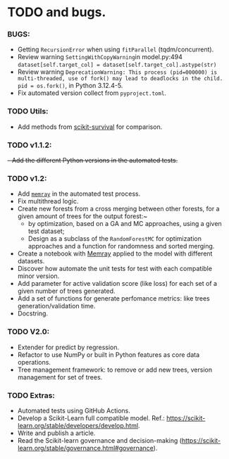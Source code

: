 # TODO and bugs.

### BUGS:
- Getting `RecursionError` when using `fitParallel` (tqdm/concurrent).
- Review warning `SettingWithCopyWarning`in model.py:494 `dataset[self.target_col] = dataset[self.target_col].astype(str)`
- Review warning `DeprecationWarning: This process (pid=000000) is multi-threaded, use of fork() may lead to deadlocks in the child. pid = os.fork()`, in Python 3.12.4-5.
- Fix automated version collect from `pyproject.toml`.

### TODO Utils:

- Add methods from [scikit-survival](https://scikit-survival.readthedocs.io/en/stable/user_guide/random-survival-forest.html) for comparison.

### TODO v1.1.2:

~~- Add the different Python versions in the automated tests.~~

### TODO v1.2:

- Add [`memray`](https://github.com/bloomberg/memray) in the automated test process. 
- Fix multithread logic.
- Create new forests from a cross merging between other forests, for a given amount of trees for the output forest:~
    - by optimization, based on a GA and MC approaches, using a given test dataset;
    - Design as a subclass of the `RandomForestMC` for optimization approaches and a function for randomness and sorted merging.
- Create a notebook with [Memray](https://github.com/bloomberg/memray) applied to the model with different datasets.
- Discover how automate the unit tests for test with each compatible minor version.
- Add parameter for active validation score (like loss) for each set of a given number of trees generated.
- Add a set of functions for generate perfomance metrics: like trees generation/validation time.
- Docstring.

### TODO V2.0:

- Extender for predict by regression.
- Refactor to use NumPy or built in Python features as core data operations.
- Tree management framework: to remove or add new trees, version management for set of trees.

### TODO Extras:
- Automated tests using GitHub Actions.
- Develop a Scikit-Learn full compatible model. Ref.: <https://scikit-learn.org/stable/developers/develop.html>.
- Write and publish a article.
- Read the Scikit-learn governance and decision-making (https://scikit-learn.org/stable/governance.html#governance).
